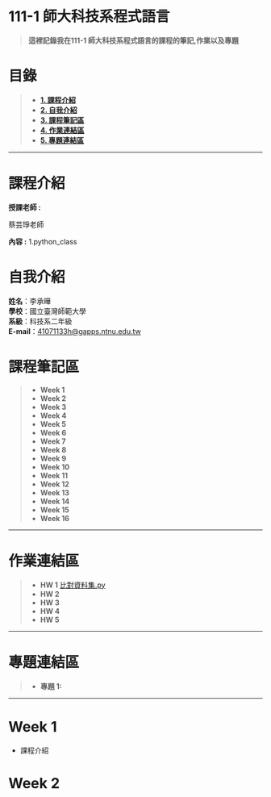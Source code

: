 # 111-1 師大科技系程式語言
>**這裡記錄我在111-1 師大科技系程式語言的課程的筆記,作業以及專題**


# 目錄  
>+ [**1. 課程介紹** ](https://github.com/SAStommy/Web#課程介紹)
>+ [**2. 自我介紹**](https://github.com/alan88888/PL#自我介紹)
>+ [**3. 課程筆記區**](https://github.com/alan88888/PL#課程筆記區)
>+ [**4. 作業連結區**](https://github.com/alan88888/PL#作業連結區)
>+ [**5. 專題連結區**](https://github.com/alan88888/PL#專題連結區)
---

# 課程介紹
**授課老師 :**

蔡芸琤老師
  
**內容 :** 
1.python_class

# 自我介紹
**姓名**：李承曄\
**學校**：國立臺灣師範大學\
**系級**：科技系二年級\
**E-mail**：41071133h@gapps.ntnu.edu.tw

# 課程筆記區
>+ **Week 1**
>+ **Week 2**
>+ **Week 3**
>+ **Week 4**
>+ **Week 5**
>+ **Week 6**
>+ **Week 7**
>+ **Week 8**
>+ **Week 9**
>+ **Week 10**
>+ **Week 11**
>+ **Week 12**
>+ **Week 13**
>+ **Week 14**
>+ **Week 15**
>+ **Week 16**
---

# 作業連結區
>+ **HW 1**
> [比對資料集.py](https://github.com/alan88888/PL/blob/main/hw1.py)
>+ **HW 2**
>+ **HW 3**
>+ **HW 4**
>+ **HW 5**
---

# 專題連結區
>+ **專題 1:**
---

# Week 1
+ 課程介紹


# Week 2

